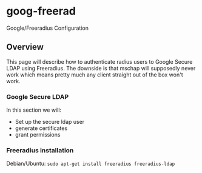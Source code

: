 # goog-freerad
Google/Freeradius Configuration

## Overview

This page will describe how to authenticate radius users to Google Secure LDAP using Freeradius. The downside is that mschap will supposedly never work which means pretty much any client straight out of the box won't work. 

### Google Secure LDAP

In this section we will:

- Set up the secure ldap user
- generate certificates
- grant permissions

### Freeradius installation

Debian/Ubuntu:
```sudo apt-get install freeradius freeradius-ldap```

